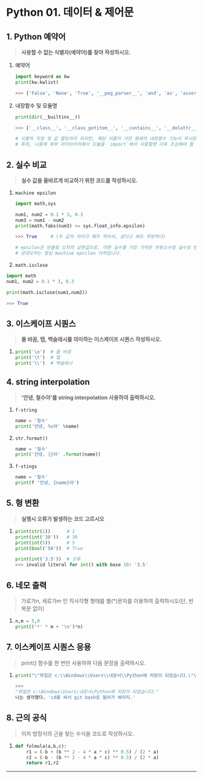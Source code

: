 #  Python 01. 데이터 & 제어문



## 1. Python 예약어

> **사용할 수 없는 식별자(예약어)를 찾아 작성하시오.**

1. 예약어

   ```python
   import keyword as kw
   print(kw.kwlist)
   
   >>> ['False', 'None', 'True', '__peg_parser__', 'and', 'as', 'assert', 'async', 'await', 'break', 'class', 'continue', 'def', 'del', 'elif', 'else', 'except', 'finally', 'for', 'from', 'global', 'if', 'import', 'in', 'is', 'lambda', 'nonlocal', 'not', 'or', 'pass', 'raise', 'return', 'try', 'while', 'with', 'yield']
   ```

2. 내장함수 및 모듈명 

   ```python
   print(dir(__builtins__))
   
   >>> ['__class__', '__class_getitem__', '__contains__', '__delattr__', '__delitem__', '__dir__', '__doc__', '__eq__', '__format__', '__ge__', '__getattribute__', '__getitem__', '__gt__', '__hash__', '__init__', '__init_subclass__', '__ior__', '__iter__', '__le__', '__len__', '__lt__', '__ne__', '__new__', '__or__', '__reduce__', '__reduce_ex__', '__repr__', '__reversed__', '__ror__', '__setattr__', '__setitem__', '__sizeof__', '__str__', '__subclasshook__', 'clear', 'copy', 'fromkeys', 'get', 'items', 'keys', 'pop', 'popitem', 'setdefault', 'update', 'values']
   
   # 식별자 지정 및 값 할당까지 되지만, 해당 이름이 가진 원래의 내장함수 기능이 무시된다고 생각합니다.
   # 특히, 나중에 외부 라이브러리에서 모듈을 `import`해서 사용할땐 더욱 조심해야 할 것 같습니다.
   ```




## 2. 실수 비교

> **실수 값을 올바르게 비교하기 위한 코드를 작성하시오.**	

1. `machine epsilon`

   ```python
   import math,sys
   
   num1, num2 = 0.1 * 3, 0.3
   num3 = num1 - num2
   print(math.fabs(num3) <= sys.float_info.epsilon)
   
   >>> True     # (두 값의 차이가 매우 작아서, 같다고 봐도 무방하다)
   
   # epsilon은 반올림 오차의 상한값으로, 어떤 실수를 가장 가까운 부동소수점 실수로 반올림시
   # 상대오차는 항상 machine epsilon 이하입니다.
   ```

2.  `math.isclose`

   ```python
   import math 
   num1, num2 = 0.1 * 3, 0.3
   
   print(math.isclose(num1,num2))
   
   >>> True
   ```



## 3. 이스케이프 시퀀스

> **줄 바꿈, 탭, 백슬래시를 의미하는 이스케이프 시퀀스 작성하시오.**

1. ```python
   print('\n')  # 줄 바꿈
   print('\t')  # 탭
   print('\\')  # 백슬래시
   ```



## 4. string interpolation

> **'안녕, 철수야'를 string interpolation 사용하여 출력하시오.**

1. `f-string`

   ```python
   name = '철수'
   print('안녕, %s야' %name)
   ```

2. `str.format()`

   ```python
   name = '철수'
   print('안녕, {}야' .format(name))
   ```

3. `f-stings`

   ```python
   name = '철수'
   print(f '안녕, {name}야')
   ```



## 5. 형 변환

> **실행시 오류가 발생하는 코드 고르시오**

1. ```python
   print(str(1))      # 1
   print(int('30'))   # 30
   print(int(5))      # 5
   print(bool('50'))  # True
   
   print(int('3.5'))  # 오류
   >>> invalid literal for int() with base 10: '3.5'
   ```



## 6. 네모 출력

> 가로가n, 세로가m 인 직사각형 형태를 별(*)문자를 이용하여 출력하시오(단, 반복문 없이)

1. ```python
   n,m = 5,9
   print(('*' * m + '\n')*n)
   ```



## 7. 이스케이프 시퀀스 응용

> print() 함수를 한 번만 사용하여 다음 문장을 출력하시오.

1. ```python
   print("\"파일은 c:\\Windows\\Users\\내문서\\Python에 저장이 되었습니다.\"\n나는 생각했다. 'cd를 써서 git bash로 들어가 봐야지.'")
   
   >>> 
   "파일은 c:\Windows\Users\내문서\Python에 저장이 되었습니다."
   나는 생각했다. 'cd를 써서 git bash로 들어가 봐야지.'
   ```



## 8. 근의 공식

> 이차 방정식의 근을 찾는 수식을 코드로 작성하시오.

1. ```python
   def folmula(a,b,c):
       r1 = (-b + (b ** 2 - 4 * a * c) ** 0.5) / (2 * a)
       r2 = (-b - (b ** 2 - 4 * a * c) ** 0.5) / (2 * a)
       return r1,r2
   ```







---

